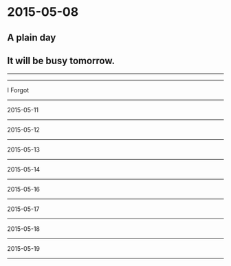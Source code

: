 # 2015-05-08
##  A plain day
##  It will be busy tomorrow.
------
****************************************************
 I Forgot 
 ************************************************
 2015-05-11
 ********************************************************************************
2015-05-12
***********************************************************************************************
2015-05-13
***************
2015-05-14
**********
2015-05-16
**********
2015-05-17
********
2015-05-18
*********
2015-05-19
*********
